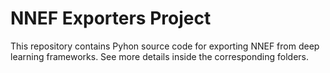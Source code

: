 NNEF Exporters Project
==========================

This repository contains Pyhon source code for exporting NNEF from deep learning frameworks. See more details inside the corresponding folders.
